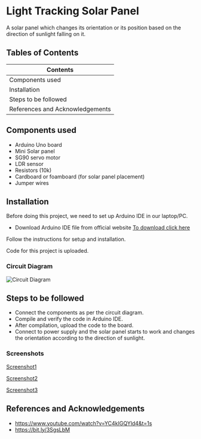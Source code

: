 
# Light Tracking Solar Panel

A solar panel which changes its orientation or its position based on the direction of sunlight falling on it.

## Tables of Contents
| Contents |
| --------- |
| Components used |
| Installation |
| Steps to be followed | 
| References and Acknowledgements |

## Components used

* Arduino Uno board
* Mini Solar panel
* SG90 servo motor
* LDR sensor
* Resistors (10k)
* Cardboard or foamboard (for solar panel placement)
* Jumper wires
## Installation

Before doing this project, we need to set up Arduino IDE in our laptop/PC.

* Download Arduino IDE file from official website
[To download click here](https://www.arduino.cc/en/software)

Follow the instructions for setup and installation.
 
Code for this project is uploaded.

### Circuit Diagram

![Circuit Diagram](https://bit.ly/circuit-diagram)


## Steps to be followed

* Connect the components as per the circuit diagram.
* Compile and verify the code in Arduino IDE.
* After compilation, upload the code to the board.
* Connect to power supply and the solar panel starts to work and changes the orientation according to the direction of sunlight.

### Screenshots

[Screenshot1](https://bit.ly/4bagHSc) 

[Screenshot2](https://bit.ly/42bZu6C)

[Screenshot3](https://bit.ly/3HxENIV)
## References and Acknowledgements

* https://www.youtube.com/watch?v=YC4kIGQYld4&t=1s
* https://bit.ly/3SgsLbM


